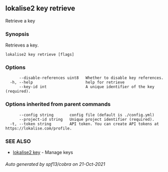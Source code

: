 ## lokalise2 key retrieve

Retrieve a key

### Synopsis

Retrieves a key.

```
lokalise2 key retrieve [flags]
```

### Options

```
      --disable-references uint8   Whether to disable key references.
  -h, --help                       help for retrieve
      --key-id int                 A unique identifier of the key (required).
```

### Options inherited from parent commands

```
      --config string       config file (default is ./config.yml)
      --project-id string   Unique project identifier (required).
  -t, --token string        API token. You can create API tokens at https://lokalise.com/profile.
```

### SEE ALSO

* [lokalise2 key](lokalise2_key.md)	 - Manage keys

###### Auto generated by spf13/cobra on 21-Oct-2021
